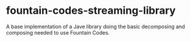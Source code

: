 # fountain-codes-streaming-library

A base implementation of a Jave library doing the basic decomposing and composing needed to use Fountain Codes.
